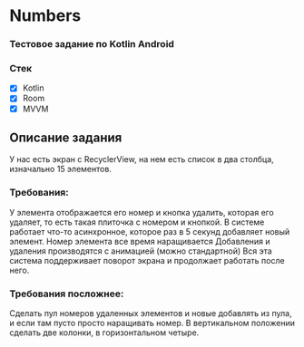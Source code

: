 # Numbers

### Тестовое задание по Kotlin Android

### Стек
* [x] Kotlin
* [x] Room
* [x] MVVM

## Описание задания

У нас есть экран с RecyclerView, на нем есть список в два столбца, 
изначально 15 элементов. 

### Требования: 

У элемента отображается его номер и кнопка удалить, 
которая его удаляет, то есть такая плиточка с номером и кнопкой. 
В системе работает что-то асинхронное, которое раз в 5 секунд 
добавляет новый элемент. Номер элемента 
все время наращивается Добавления и удаления производятся с 
анимацией (можно стандартной) Вся эта система поддерживает поворот 
экрана и продолжает работать после него.

### Требования посложнее: 

Сделать пул номеров удаленных элементов и новые 
добавлять из пула, и если там пусто просто наращивать номер. В вертикальном 
положении сделать две колонки, в горизонтальном четыре.
